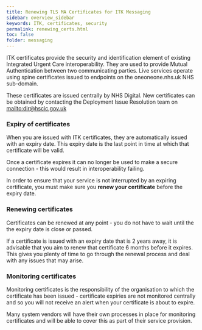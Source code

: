 ```yaml
---
title: Renewing TLS MA Certificates for ITK Messaging
sidebar: overview_sidebar
keywords: ITK, certificates, security
permalink: renewing_certs.html
toc: false
folder: messaging
---
```

ITK certificates provide the security and identification element of existing Integrated Urgent Care interoperability. They are used to provide Mutual Authentication between two communicating parties. Live services operate using spine certificates issued to endpoints on the oneoneone.nhs.uk NHS sub-domain.

These certificates are issued centrally by NHS Digital. New certificates can be obtained by contacting the Deployment Issue Resolution team on <mailto:dir@hscic.gov.uk>

### Expiry of certificates
When you are issued with ITK certificates, they are automatically issued with an expiry date. This expiry date is the last point in time at which that certificate will be valid.

Once a certificate expires it can no longer be used to make a secure connection - this would result in interoperability failing.

In order to ensure that your service is not interrupted by an expiring certificate, you must make sure you **renew your certificate** before the expiry date.


### Renewing certificates
Certificates can be renewed at any point - you do not have to wait until the the expiry date is close or passed.

If a certificate is issued with an expiry date that is 2 years away, it is advisable that you aim to renew that certificate 6 months before it expires. This gives you plenty of time to go through the renewal process and deal with any issues that may arise.


### Monitoring certificates
Monitoring certificates is the responsibility of the organisation to which the certificate has been issued - certificate expiries are not monitored centrally and so you will not receive an alert when your certificate is about to expire.

Many system vendors will have their own processes in place for monitoring certificates and will be able to cover this as part of their service provision.
